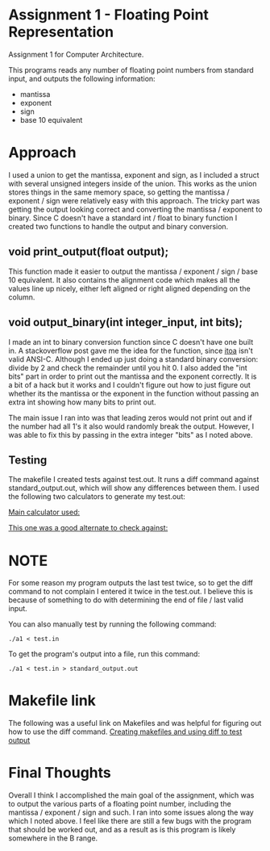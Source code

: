 Assignment 1 - Floating Point Representation
===========================

Assignment 1 for Computer Architecture.

This programs reads any number of floating point numbers from standard input, and outputs the following information:

* mantissa
* exponent
* sign
* base 10 equivalent

Approach
========
I used a union to get the mantissa, exponent and sign, as I included a struct with several unsigned integers inside of the union.
This works as the union stores things in the same memory space, so getting the mantissa / exponent / sign were relatively
easy with this approach. The tricky part was getting the output looking correct and converting the mantissa / exponent to
binary. Since C doesn't have a standard int / float to binary function I created two functions to handle the output and binary
conversion.

void print_output(float output);
------------------------------------------

This function made it easier to output the mantissa / exponent / sign / base 10 equivalent. It also contains the alignment
code which makes all the values line up nicely, either left aligned or right aligned depending on the column.

void output_binary(int integer_input, int bits);
--------------------------------------------------

I made an int to binary conversion function since C doesn't have one built in. A stackoverflow post gave me
the idea for the function, since [itoa](http://www.cplusplus.com/reference/cstdlib/itoa/) isn't valid ANSI-C. Although I ended up
just doing a standard binary conversion: divide by 2 and check the remainder until you hit 0. I also added the "int bits" part
in order to print out the mantissa and the exponent correctly. It is a bit of a hack but it works and I couldn't figure out how
to just figure out whether its the mantissa or the exponent in the function without passing an extra int showing how many
bits to print out.

The main issue I ran into was that leading zeros would not print out and if the number had all 1's it also
would randomly break the output. However, I was able to fix this by passing in the extra integer "bits" as I noted above.

Testing
-----------------
The makefile I created tests against test.out. It runs a diff command against standard_output.out, which will show any
differences between them. I used the following two calculators to generate my test.out:

[Main calculator used:](http://www.h-schmidt.net/FloatConverter/IEEE754.html)

[This one was a good alternate to check against:](http://babbage.cs.qc.edu/courses/cs341/IEEE-754.html)

# NOTE
For some reason my program outputs the last test twice, so to get the diff command to not complain I entered it twice
in the test.out. I believe this is because of something to do with determining the end of file / last valid input.

You can also manually test by running the following command:
```
./a1 < test.in
```

To get the program's output into a file, run this command:
```
./a1 < test.in > standard_output.out
```

# Makefile link
The following was a useful link on Makefiles and was helpful for figuring out how to use the diff command.
[Creating makefiles and using diff to test output](http://www.cs.toronto.edu/~penny/teaching/csc444-05f/maketutorial.html)


Final Thoughts
=========
Overall I think I accomplished the main goal of the assignment, which was to output the various parts of a floating point
number, including the mantissa / exponent / sign and such. I ran into some issues along the way which I noted above. I feel
like there are still a few bugs with the program that should be worked out, and as a result as is this program is likely
somewhere in the B range.